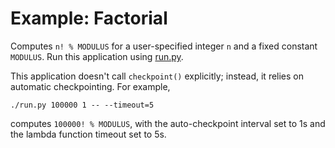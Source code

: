 # Example: Factorial

Computes `n! % MODULUS` for a user-specified integer `n` and a fixed constant
`MODULUS`.  Run this application using [run.py](run.py).

This application doesn't call `checkpoint()` explicitly; instead, it relies on
automatic checkpointing.  For example,
```console
./run.py 100000 1 -- --timeout=5
```
computes `100000! % MODULUS`, with the auto-checkpoint interval set to 1s
and the lambda function timeout set to 5s.
